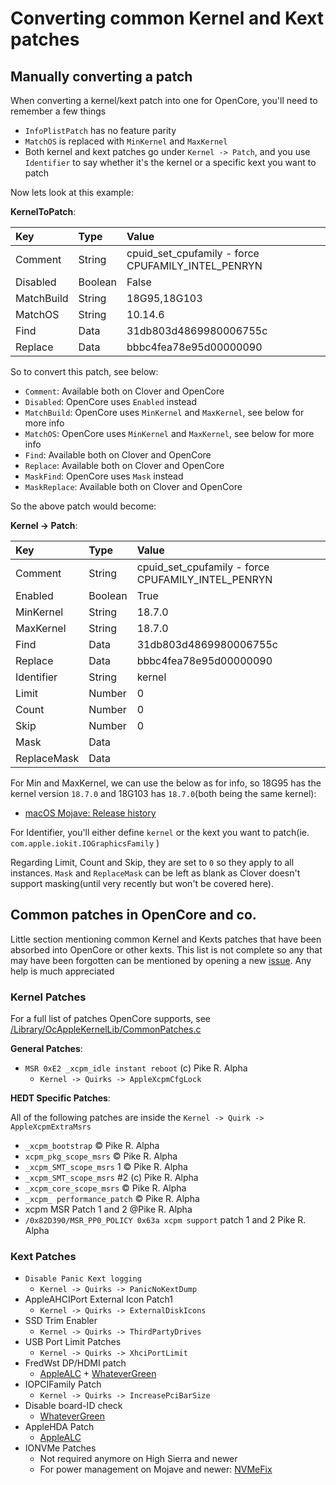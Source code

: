 # Converting common Kernel and Kext patches

## Manually converting a patch

When converting a kernel/kext patch into one for OpenCore, you'll need to remember a few things

* `InfoPlistPatch` has no feature parity
* `MatchOS` is replaced with `MinKernel` and `MaxKernel`
* Both kernel and kext patches go under `Kernel -> Patch`, and you use `Identifier` to say whether it's the kernel or a specific kext you want to patch

Now lets look at this example:

**KernelToPatch**:

| Key | Type | Value |
| :--- | :--- | :--- |
| Comment | String | cpuid_set_cpufamily - force CPUFAMILY_INTEL_PENRYN |
| Disabled | Boolean | False |
| MatchBuild | String | 18G95,18G103 |
| MatchOS | String | 10.14.6 |
| Find | Data | 31db803d4869980006755c |
| Replace | Data | bbbc4fea78e95d00000090 |

So to convert this patch, see below:

* `Comment`: Available both on Clover and OpenCore
* `Disabled`: OpenCore uses `Enabled` instead
* `MatchBuild`: OpenCore uses `MinKernel` and `MaxKernel`, see below for more info
* `MatchOS`: OpenCore uses `MinKernel` and `MaxKernel`, see below for more info
* `Find`: Available both on Clover and OpenCore
* `Replace`: Available both on Clover and OpenCore
* `MaskFind`: OpenCore uses `Mask` instead
* `MaskReplace`: Available both on Clover and OpenCore

So the above patch would become:

**Kernel -> Patch**:

| Key | Type | Value |
| :--- | :--- | :--- |
| Comment | String | cpuid_set_cpufamily - force CPUFAMILY_INTEL_PENRYN |
| Enabled | Boolean | True |
| MinKernel | String | 18.7.0 |
| MaxKernel | String | 18.7.0 |
| Find | Data | 31db803d4869980006755c |
| Replace | Data | bbbc4fea78e95d00000090 |
| Identifier | String | kernel |
| Limit | Number | 0 |
| Count | Number | 0 |
| Skip | Number | 0 |
| Mask | Data | |
| ReplaceMask | Data | |

For Min and MaxKernel, we can use the below as for info, so 18G95 has the kernel version `18.7.0` and 18G103 has `18.7.0`(both being the same kernel):

* [macOS Mojave: Release history](https://en.wikipedia.org/wiki/MacOS_Mojave#Release_history)

For Identifier, you'll either define `kernel` or the kext you want to patch(ie. `com.apple.iokit.IOGraphicsFamily` )

Regarding Limit, Count and Skip, they are set to `0` so they apply to all instances. `Mask` and `ReplaceMask` can be left as blank as Clover doesn't support masking(until very recently but won't be covered here).

## Common patches in OpenCore and co.

Little section mentioning common Kernel and Kexts patches that have been absorbed into OpenCore or other kexts. This list is not complete so any that may have been forgotten can be mentioned by opening a new [issue](https://github.com/khronokernel/OpenCore-Vanilla-Desktop-Guide/issues). Any help is much appreciated

### Kernel Patches

For a full list of patches OpenCore supports, see [/Library/OcAppleKernelLib/CommonPatches.c](https://github.com/acidanthera/OpenCorePkg/blob/master/Library/OcAppleKernelLib/CommonPatches.c)

**General Patches**:

* `MSR 0xE2 _xcpm_idle instant reboot` (c) Pike R. Alpha
  * `Kernel -> Quirks -> AppleXcpmCfgLock`

**HEDT Specific Patches**:

All of the following patches are inside the `Kernel -> Quirk -> AppleXcpmExtraMsrs`

* `_xcpm_bootstrap` © Pike R. Alpha
* `xcpm_pkg_scope_msrs` © Pike R. Alpha
* `_xcpm_SMT_scope_msrs` 1 © Pike R. Alpha
* `_xcpm_SMT_scope_msrs` #2 (c) Pike R. Alpha
* `_xcpm_core_scope_msrs` © Pike R. Alpha
* `_xcpm_ performance_patch` © Pike R. Alpha
* xcpm MSR Patch 1 and 2 @Pike R. Alpha
* `/0x82D390/MSR_PP0_POLICY 0x63a xcpm support` patch 1 and 2 Pike R. Alpha

### Kext Patches

* `Disable Panic Kext logging`
  * `Kernel -> Quirks -> PanicNoKextDump`
* AppleAHCIPort External Icon Patch1
  * `Kernel -> Quirks -> ExternalDiskIcons`
* SSD Trim Enabler
  * `Kernel -> Quirks -> ThirdPartyDrives`
* USB Port Limit Patches
  * `Kernel -> Quirks -> XhciPortLimit`
* FredWst DP/HDMI patch
  * [AppleALC](https://github.com/acidanthera/AppleALC/releases) + [WhateverGreen](https://github.com/acidanthera/whatevergreen/releases)
* IOPCIFamily Patch
  * `Kernel -> Quirks -> IncreasePciBarSize`
* Disable board-ID check
  * [WhateverGreen](https://github.com/acidanthera/whatevergreen/releases)
* AppleHDA Patch
  * [AppleALC](https://github.com/acidanthera/AppleALC/releases)
* IONVMe Patches
  * Not required anymore on High Sierra and newer
  * For power management on Mojave and newer: [NVMeFix](https://github.com/acidanthera/NVMeFix/releases)
